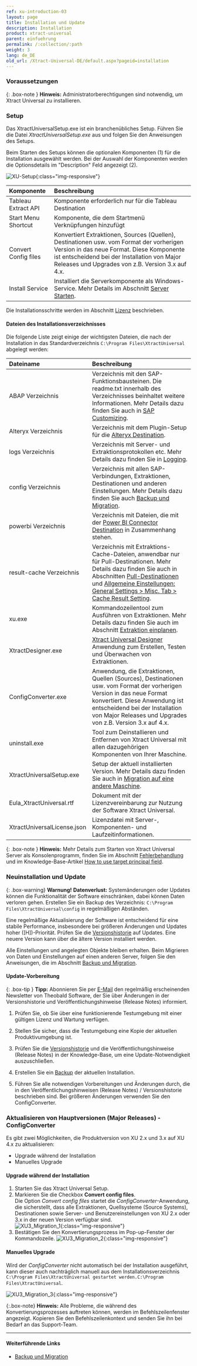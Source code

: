```yaml
---
ref: xu-introduction-03
layout: page
title: Installation und Update
description: Installation
product: xtract-universal
parent: einfuehrung
permalink: /:collection/:path
weight: 3
lang: de_DE
old_url: /Xtract-Universal-DE/default.aspx?pageid=installation
---
```


### Voraussetzungen

{: .box-note }
**Hinweis:** Administratorberechtigungen sind notwendig, um Xtract Universal zu installieren.

### Setup

Das XtractUniversalSetup.exe ist ein branchenübliches Setup.  Führen Sie die Datei *XtractUniversalSetup.exe* aus und folgen Sie den Anweisungen des Setups.

Beim Starten des Setups können die optionalen Komponenten (1) für die Installation ausgewählt werden. Bei der Auswahl der Komponenten werden die Optionsdetails im "Description" Feld angezeigt (2). 

![XU-Setup](/img/content/xu/XU_Setup_2.png){:class="img-responsive"}

|Komponente | Beschreibung |
|:----|:---|
|Tableau Extract API | Komponente erforderlich nur für die Tableau Destination |
|Start Menu Shortcut | Komponente, die dem Startmenü Verknüpfungen hinzufügt |
|Convert Config files | Konvertiert Extraktionen, Sources (Quellen), Destinationen usw. vom Format der vorherigen Version in das neue Format. Diese Komponente ist entscheidend bei der Installation von Major Releases und Upgrades von z.B. Version 3.x auf 4.x.
|Install Service | Installiert die Serverkomponente als Windows-Service. Mehr Details im Abschnitt [Server Starten](../server/server-starten).

Die Installationsschritte werden im Abschnitt [Lizenz](./lizenz#installieren-von-xtract-universal-lizenz---xtractuniversallicensejson) beschrieben.

#### Dateien des Installationsverzeichnisses
Die folgende Liste zeigt einige der wichtigsten Dateien, die nach der Installation in das Standardverzeichnis ``C:\Program Files\XtractUniversal`` abgelegt werden:

|Dateiname | Beschreibung |
|:----|:---|
| ABAP Verzeichnis | Verzeichnis mit den SAP-Funktionsbausteinen. Die readme.txt innerhalb des Verzeichnisses beinhaltet weitere Informationen. Mehr Details dazu finden Sie auch in [SAP Customizing](../sap-customizing).|
| Alteryx Verzeichnis| Verzeichnis mit dem Plugin-Setup für die [Alteryx Destination](../xu-destinationen/alteryx-de/voraussetzungen-alteryx-de).|
| logs Verzeichnis| Verzeichnis mit Server- und Extraktionsprotokollen etc. Mehr Details dazu finden Sie in [Logging](../logging). |
| config Verzeichnis | Verzeichnis mit allen SAP-Verbindungen, Extraktionen, Destinationen und anderen Einstellungen. Mehr Details dazu finden Sie auch [Backup und Migration](./backup-und-migration).|
| powerbi Verzeichnis| Verzeichnis mit Dateien, die mit der [Power BI Connector Destination](../xu-destinationen/Power-BI-Connector) in Zusammenhang stehen.|
| result-cache Verzeichnis | Verzeichnis mit Extraktions-Cache-Dateien, anwendbar nur für Pull-Destinationen. Mehr Details dazu finden Sie auch in Abschnitten [Pull-Destinationen](../xu-destinationen#pull--und-push-destinationen) und [Allgemeine Einstellungen: General Settings > Misc. Tab > Cache Result Setting](../erste-schritte/allgemeine-einstellungen#misc-tab).|
| xu.exe | Kommandozeilentool zum Ausführen von Extraktionen. Mehr Details dazu finden Sie auch im Abschnitt [Extraktion einplanen](../fortgeschrittene-techniken/extraktion_einplanen). |
| XtractDesigner.exe | [Xtract Universal Designer](../erste-schritte/designer-overview) Anwendung zum Erstellen, Testen und Überwachen von Extraktionen.|
| ConfigConverter.exe|  Anwendung, die Extraktionen, Quellen (Sources), Destinationen usw. vom Format der vorherigen Version in das neue Format konvertiert. Diese Anwendung ist entscheidend bei der Installation von Major Releases und Upgrades von z.B. Version 3.x auf 4.x. |
| uninstall.exe| Tool zum Deinstallieren und Entfernen von Xtract Universal mit allen dazugehörigen Komponenten von Ihrer Maschine. |
|XtractUniversalSetup.exe| Setup der aktuell installierten Version. Mehr Details dazu finden Sie auch in [Migration auf eine andere Maschine](./backup-und-migration#migration-auf-eine-andere-maschine).|
| Eula_XtractUniversal.rtf | Dokument mit der Lizenzvereinbarung zur Nutzung der Software Xtract Universal.|
| XtractUniversalLicense.json | Lizenzdatei mit Server-, Komponenten- und Laufzeitinformationen. |


{: .box-note }
**Hinweis:** Mehr Details zum Starten von Xtract Universal Server als Konsolenprogramm, finden Sie im Abschnitt [Fehlerbehandlung](./fehlerbehandlung) und im Knowledge-Base-Artikel [How to use target principal field](https://kb.theobald-software.com/xtract-universal/target-principal-TPN).


### Neuinstallation und Update

{: .box-warning}
**Warnung!** **Datenverlust:**
Systemänderungen oder Updates können die Funktionalität der Software einschränken, dabei können Daten verloren gehen. 
Erstellen Sie ein Backup des Verzeichnis: `C:\Program Files\XtractUniversal\config` in regelmäßigen Abständen.

Eine regelmäßige Aktualisierung der Software ist entscheidend für eine stabile Performance, insbesondere bei größeren Änderungen und Updates hoher ([H])-Priorität. 
 Prüfen Sie die [Versionshistorie](https://kb.theobald-software.com/version-history) auf Updates. Eine neuere Version kann über die ältere Version installiert werden. 

Alle Einstellungen und angelegten Objekte bleiben erhalten.
Beim Migrieren von Daten und Einstellungen auf einen anderen Server, folgen Sie den Anweisungen, die im Abschnitt  [Backup und Migration](./backup-und-migration).

#### Update-Vorbereitung

{: .box-tip }
**Tipp:** Abonnieren Sie per [E-Mail](mailto:info@theobald-software.com) den regelmäßig erscheinenden Newsletter von Theobald Software, der Sie über Änderungen in der Versionshistorie und Veröffentlichungshinweise (Release Notes) informiert.

1. Prüfen Sie, ob Sie über eine funktionierende Testumgebung mit einer gültigen Lizenz und Wartung verfügen.
2. Stellen Sie sicher, dass die Testumgebung eine Kopie der aktuellen Produktivumgebung ist.
3. Prüfen Sie die [Versionshistorie](https://kb.theobald-software.com/version-history) und die Veröffentlichungshinweise (Release Notes) in der Knowledge-Base, um eine Update-Notwendigkeit auszuschließen. 

4. Erstellen Sie ein [Backup](./backup-und-migration) der aktuellen Installation.
5. Führen Sie alle notwendigen Vorbereitungen und Änderungen durch, die in den Veröffentlichungshinweisen (Release Notes) / Versionshistorie  beschrieben sind. Bei größeren Änderungen verwenden Sie den ConfigConverter.

### Aktualisieren von Hauptversionen (Major Releases) - ConfigConverter

Es gibt zwei Möglichkeiten, die Produktversion von XU 2.x und 3.x auf XU 4.x zu aktualisieren:
- Upgrade während der Installation
- Manuelles Upgrade


#### Upgrade während der Installation
1. Starten Sie das Xtract Universal Setup.
2. Markieren Sie die Checkbox **Convert config files**. <br>
Die Option *Convert config files* startet die *ConfigConverter*-Anwendung, die sicherstellt, dass alle Extraktionen, Quellsysteme (Source Systems), Destinationen sowie Server- und Benutzereinstellungen von XU 2.x oder 3.x in der neuen Version verfügbar sind. <br> 
![XU3_Migration_1](/img/content/XU4_Migration_1.png){:class="img-responsive"}
3. Bestätigen Sie den Konvertierungsprozess im Pop-up-Fenster der Kommandozeile.
![XU3_Migration_2](/img/content/XU3_Migration_2.png){:class="img-responsive"}


#### Manuelles Upgrade
Wird der *ConfigConverter* nicht automatisch bei der Installation ausgeführt, kann dieser auch nachträglich manuell aus dem Installationsverzeichnis ``C:\Program Files\XtractUniversal gestartet werden.C:\Program Files\XtractUniversal``. <br>

![XU3_Migration_3](/img/content/XU3_Migration_3.png){:class="img-responsive"}

{:.box-note}
**Hinweis:** Alle Probleme, die während des Konvertierungsprozesses auftreten können, werden im Befehlszeilenfenster angezeigt. Kopieren Sie den Befehlszeilenkontext und senden Sie ihn bei Bedarf an das Support-Team.   

****
#### Weiterführende Links
- [Backup und Migration](./backup-und-migration)
